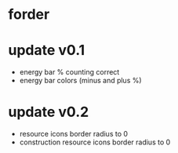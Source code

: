 # forder

# update v0.1
* energy bar % counting correct
* energy bar colors (minus and plus %)
# update v0.2
* resource icons border radius to 0
* construction resource icons border radius  to 0